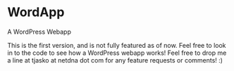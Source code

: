 WordApp
=======

A WordPress Webapp

This is the first version, and is not fully featured as of now. Feel free to look in to the code to see how a WordPress webapp works! Feel free to drop me a line at tjasko at netdna dot com for any feature requests or comments! :)
